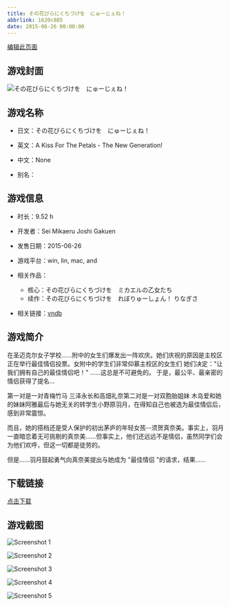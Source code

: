 ```yaml
---
title: その花びらにくちづけを　にゅーじぇね！
abbrlink: 1620c885
date: 2015-06-26 00:00:00
---
```

[编辑此页面](https://github.com/ACG-3/ADV3-source/blob/main/source/_posts/%E3%81%9D%E3%81%AE%E8%8A%B1%E3%81%B3%E3%82%89%E3%81%AB%E3%81%8F%E3%81%A1%E3%81%A5%E3%81%91%E3%82%92%E3%80%80%E3%81%AB%E3%82%85%E3%83%BC%E3%81%98%E3%81%87%E3%81%AD%EF%BC%81.md)

## 游戏封面

![その花びらにくちづけを　にゅーじぇね！](https://pan.timero.xyz/d/onedrive/img_lib_001/%E3%81%9D%E3%81%AE%E8%8A%B1%E3%81%B3%E3%82%89%E3%81%AB%E3%81%8F%E3%81%A1%E3%81%A5%E3%81%91%E3%82%92%E3%80%80%E3%81%AB%E3%82%85%E3%83%BC%E3%81%98%E3%81%87%E3%81%AD%EF%BC%81_cover.avif)


## 游戏名称

- 日文：その花びらにくちづけを　にゅーじぇね！
- 英文：A Kiss For The Petals - The New Generation!
- 中文：None

- 别名：


## 游戏信息

- 时长：9.52 h
- 开发者：Sei Mikaeru Joshi Gakuen
- 发售日期：2015-06-26
- 游戏平台：win, lin, mac, and
- 相关作品：
   - 核心：その花びらにくちづけを　ミカエルの乙女たち
   - 续作：その花びらにくちづけを　れぼりゅーしょん！ りなぎさ

- 相关链接：[vndb](https://vndb.org/v16262)


## 游戏简介

在圣迈克尔女子学校......附中的女生们爆发出一阵欢庆。她们庆祝的原因是主校区正在举行最佳情侣投票。女附中的学生们非常仰慕主校区的女生们 她们决定："让我们拥有自己的最佳情侣吧！"
......这总是不可避免的。
于是，最公平、最亲密的情侣获得了提名...

第一对是一对青梅竹马 三泽永长和高畑礼奈第二对是一对双胞胎姐妹 木岛爱和她的妹妹阿雅最后与她无关的转学生小野原羽月，在得知自己也被选为最佳情侣后，感到非常震惊。

而且，她的搭档还是受人保护的初出茅庐的年轻女孩--须贺真奈美。事实上，羽月一直暗恋着无可挑剔的真奈美......但事实上，他们还远远不是情侣，虽然同学们会为他们欢呼，但这一切都是徒劳的。

但是......羽月鼓起勇气向真奈美提出与她成为 "最佳情侣 "的请求，结果......




## 下载链接

[点击下载](https://pan.timero.xyz/onedrive/adv_lib_001/%E3%81%9D%E3%81%AE%E8%8A%B1%E3%81%B3%E3%82%89%E3%81%AB%E3%81%8F%E3%81%A1%E3%81%A5%E3%81%91%E3%82%92%E3%80%80%E3%81%AB%E3%82%85%E3%83%BC%E3%81%98%E3%81%87%E3%81%AD%EF%BC%81)


## 游戏截图


![Screenshot 1](https://pan.timero.xyz/d/onedrive/img_lib_001/%E3%81%9D%E3%81%AE%E8%8A%B1%E3%81%B3%E3%82%89%E3%81%AB%E3%81%8F%E3%81%A1%E3%81%A5%E3%81%91%E3%82%92%E3%80%80%E3%81%AB%E3%82%85%E3%83%BC%E3%81%98%E3%81%87%E3%81%AD%EF%BC%81_Screenshot_1.avif)

![Screenshot 2](https://pan.timero.xyz/d/onedrive/img_lib_001/%E3%81%9D%E3%81%AE%E8%8A%B1%E3%81%B3%E3%82%89%E3%81%AB%E3%81%8F%E3%81%A1%E3%81%A5%E3%81%91%E3%82%92%E3%80%80%E3%81%AB%E3%82%85%E3%83%BC%E3%81%98%E3%81%87%E3%81%AD%EF%BC%81_Screenshot_2.avif)

![Screenshot 3](https://pan.timero.xyz/d/onedrive/img_lib_001/%E3%81%9D%E3%81%AE%E8%8A%B1%E3%81%B3%E3%82%89%E3%81%AB%E3%81%8F%E3%81%A1%E3%81%A5%E3%81%91%E3%82%92%E3%80%80%E3%81%AB%E3%82%85%E3%83%BC%E3%81%98%E3%81%87%E3%81%AD%EF%BC%81_Screenshot_3.avif)

![Screenshot 4](https://pan.timero.xyz/d/onedrive/img_lib_001/%E3%81%9D%E3%81%AE%E8%8A%B1%E3%81%B3%E3%82%89%E3%81%AB%E3%81%8F%E3%81%A1%E3%81%A5%E3%81%91%E3%82%92%E3%80%80%E3%81%AB%E3%82%85%E3%83%BC%E3%81%98%E3%81%87%E3%81%AD%EF%BC%81_Screenshot_4.avif)

![Screenshot 5](https://pan.timero.xyz/d/onedrive/img_lib_001/%E3%81%9D%E3%81%AE%E8%8A%B1%E3%81%B3%E3%82%89%E3%81%AB%E3%81%8F%E3%81%A1%E3%81%A5%E3%81%91%E3%82%92%E3%80%80%E3%81%AB%E3%82%85%E3%83%BC%E3%81%98%E3%81%87%E3%81%AD%EF%BC%81_Screenshot_5.avif)

